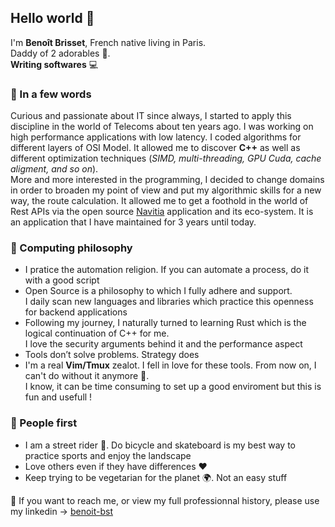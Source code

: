 ## Hello world :pray:

I'm **Benoît Brisset**, French native living in Paris.<br>Daddy of 2 adorables :dancers:.<br>**Writing softwares** :computer:<br>

### :small_blue_diamond: In a few words
Curious and passionate about IT since always, I started to apply this discipline in the world of Telecoms about ten years ago. I was working on high performance applications with low latency.
I coded algorithms for different layers of OSI Model. It allowed me to discover **C++** as well as different optimization techniques (_SIMD, multi-threading, GPU Cuda, cache aligment, and so on_).<br>
More and more interested in the programming, I decided to change domains in order to broaden my point of view and put my algorithmic skills for a new way, the route calculation. It allowed me to get a foothold in the world of Rest APIs via the open source [Navitia](https://github.com/CanalTP/navitia) application and its eco-system. It is an application that I have maintained for 3 years until today.<br>

### :small_blue_diamond: Computing philosophy

- I pratice the automation religion. If you can automate a process, do it with a good script
- Open Source is a philosophy to which I fully adhere and support.<br> I daily scan new languages and libraries which practice this openness for backend applications
- Following my journey, I naturally turned to learning Rust which is the logical continuation of C++ for me.<br> I love the security arguments behind it and the performance aspect
- Tools don’t solve problems. Strategy does
- I'm a real **Vim/Tmux** zealot. I fell in love for these tools. From now on, I can't do without it anymore :speak_no_evil:.<br> I know, it can be time consuming to set up a good enviroment but this is fun and usefull !

### :small_blue_diamond: People first

- I am a street rider :rocket:. Do bicycle and skateboard is my best way to practice sports and enjoy the landscape
- Love others even if they have differences :heart:
- Keep trying to be vegetarian for the planet :earth_africa:. Not an easy stuff

:link: If you want to reach me, or view my full professionnal history, please use my linkedin -> [benoit-bst](https://www.linkedin.com/in/beno%C3%AEt-brisset-951a9013a/)


